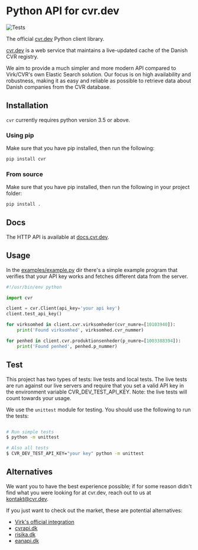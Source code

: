 # Python API for cvr.dev

![Tests](https://github.com/cvr-dev/cvr.dev-python/actions/workflows/test.yml/badge.svg?branch=main)

The official [cvr.dev](https://cvr.dev/) Python client library.

[cvr.dev](https://cvr.dev/) is a web service that maintains a live-updated cache of the Danish CVR
registry.

We aim to provide a much simpler and more modern API compared to
Virk/CVR's own Elastic Search solution.
Our focus is on high availability and robustness, making it as easy and
reliable as possible to retrieve data about Danish companies from the CVR
database.

## Installation

`cvr` currently requires python version 3.5 or above.

### Using pip
Make sure that you have pip installed, then run the following:

```bash
pip install cvr
```

### From source

Make sure that you have pip installed, then run the following in your
project folder:

```bash
pip install .
```

## Docs

The HTTP API is available at [docs.cvr.dev](https://docs.cvr.dev/).

## Usage

In the [examples/example.py](examples/example.py) dir there's a simple example program that verifies
that your API key works and fetches different data from the server.

```python
#!/usr/bin/env python

import cvr

client = cvr.Client(api_key='your api key')
client.test_api_key()

for virksomhed in client.cvr.virksomheder(cvr_numre=[10103940]):
    print('Found virksomhed', virksomhed.cvr_nummer)

for penhed in client.cvr.produktionsenheder(p_numre=[1003388394]):
    print('Found penhed', penhed.p_nummer)
```

## Test

This project has two types of tests: live tests and local tests. The live tests
are run against our live servers and require that you set a valid API key in
the environment variable CVR_DEV_TEST_API_KEY. Note: the live tests will count
towards your usage.

We use the `unittest` module for testing. You should use the following to run
the tests:

```bash

# Run simple tests
$ python -m unittest

# Also all tests
$ CVR_DEV_TEST_API_KEY="your key" python -m unittest
```

## Alternatives

We want you to have the best experience possible; if for some reason didn't find
what you were looking for at cvr.dev, reach out to us at kontakt@cvr.dev.

If you just want to check out the market, these are potential alternatives:

- [Virk's official integration](https://datacvr.virk.dk/data/cvr-hj%C3%A6lp/indgange-til-cvr/system-til-system-adgang)
- [cvrapi.dk](https://cvrapi.dk)
- [risika.dk](https://risika.dk)
- [eanapi.dk](https://eanapi.dk)
